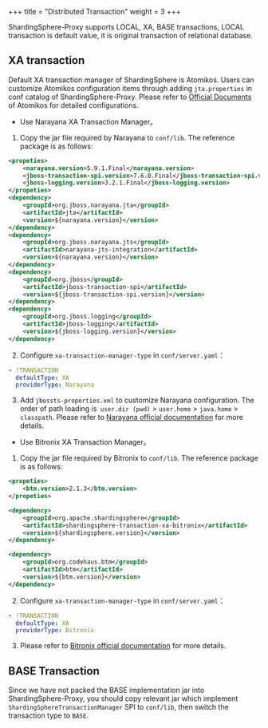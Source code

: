 +++
title = "Distributed Transaction"
weight = 3
+++

ShardingSphere-Proxy supports LOCAL, XA, BASE transactions, LOCAL transaction is default value, it is original transaction of relational database.

## XA transaction

Default XA transaction manager of ShardingSphere is Atomikos. Users can customize Atomikos configuration items through adding `jta.properties` in conf catalog of ShardingSphere-Proxy. Please refer to [Official Documents](https://www.atomikos.com/Documentation/JtaProperties) of Atomikos for detailed configurations.

* Use Narayana XA Transaction Manager。

1. Copy the jar file required by Narayana to `conf/lib`. The reference package is as follows:

```xml
<propeties>
    <narayana.version>5.9.1.Final</narayana.version>
    <jboss-transaction-spi.version>7.6.0.Final</jboss-transaction-spi.version>
    <jboss-logging.version>3.2.1.Final</jboss-logging.version>
</propeties>
<dependency>
    <groupId>org.jboss.narayana.jta</groupId>
    <artifactId>jta</artifactId>
    <version>${narayana.version}</version>
</dependency>
<dependency>
    <groupId>org.jboss.narayana.jts</groupId>
    <artifactId>narayana-jts-integration</artifactId>
    <version>${narayana.version}</version>
</dependency>
<dependency>
    <groupId>org.jboss</groupId>
    <artifactId>jboss-transaction-spi</artifactId>
    <version>${jboss-transaction-spi.version}</version>
</dependency>
<dependency>
    <groupId>org.jboss.logging</groupId>
    <artifactId>jboss-logging</artifactId>
    <version>${jboss-logging.version}</version>
</dependency>
```

2. Configure `xa-transaction-manager-type` in `conf/server.yaml`：

```yaml
- !TRANSACTION
  defaultType: XA
  providerType: Narayana
```

3. Add `jbossts-properties.xml` to customize Narayana configuration.
The order of path loading is` user.dir (pwd)` > `user.home` > `java.home` > `classpath`.
Please refer to [Narayana official documentation](https://narayana.io/documentation/index.html) for more details.

* Use Bitronix XA Transaction Manager。

1. Copy the jar file required by Bitronix to `conf/lib`. The reference package is as follows:

```xml
<propeties>
    <btm.version>2.1.3</btm.version>
</propeties>

<dependency>
    <groupId>org.apache.shardingsphere</groupId>
    <artifactId>shardingsphere-transaction-xa-bitronix</artifactId>
    <version>${shardingsphere.version}</version>
</dependency>

<dependency>
    <groupId>org.codehaus.btm</groupId>
    <artifactId>btm</artifactId>
    <version>${btm.version}</version>
</dependency>
``` 

2. Configure `xa-transaction-manager-type` in `conf/server.yaml`：

```yaml
- !TRANSACTION
  defaultType: XA
  providerType: Bitronix
```

3. Please refer to [Bitronix official documentation](https://github.com/bitronix/btm/wiki) for more details.

## BASE Transaction

Since we have not packed the BASE implementation jar into ShardingSphere-Proxy, you should copy relevant jar which implement `ShardingSphereTransactionManager` SPI to `conf/lib`, then switch the transaction type to `BASE`.
